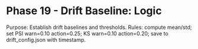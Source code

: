 # Phase 19 - Drift Baseline: Logic

Purpose: Establish drift baselines and thresholds.
Rules: compute mean/std; set PSI warn=0.10 action=0.25; KS warn=0.10 action=0.20; save to drift_config.json with timestamp.
